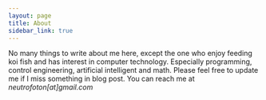```yaml
---
layout: page
title: About
sidebar_link: true
---
```


<p class="message">
  No many things to write about me here, except the one who enjoy feeding koi fish and has interest in computer technology. Especially programming, control engineering, artificial intelligent and math. Please feel free to update me if I miss something in blog post. You can reach me at <em>neutrofoton[at]gmail.com</em>
</p>
